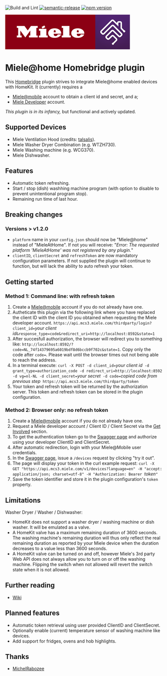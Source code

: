 ![Build and Lint](https://github.com/QuickSander/homebridge-mieleathome/workflows/Build%20and%20Lint/badge.svg)
[![semantic-release](https://img.shields.io/badge/%20%20%F0%9F%93%A6%F0%9F%9A%80-semantic--release-e10079.svg)](https://github.com/semantic-release/semantic-release)
[![npm version](https://badge.fury.io/js/homebridge-mieleathome.svg)](https://badge.fury.io/js/homebridge-mieleathome)

![Miele + Homebridge](./homebridge-ui/public/miele-homebridge.png "Miele + Homebridge")


# Miele@home Homebridge plugin

This [Homebridge](https://homebridge.io) plugin strives to integrate Miele@home enabled devices with HomeKit.
It (currently) requires a
+ [Miele@mobile](http://www.miele.com) account to obtain a client id and secret, and a;
+ [Miele Developer](http://www.miele.com/developer) account.

_This plugin is in its infancy,_ but functional and actively updated.

## Supported Devices
- Miele Ventilation Hood (credits: [talsalis](https://github.com/talsalis/homebridge-miele-hood)).
- Miele Washer Dryer Combination (e.g. WTZH730). 
- Miele Washing machine (e.g. WCG370).
- Miele Dishwasher.

## Features
- Automatic token refreshing.
- Start / stop (dish) washhing machine program (with option to disable to prevent unintentional program stop).
- Remaining run time of last hour.

## Breaking changes
### Versions > v1.2.0
- `platform` name in your `config.json` should now be "Miele@home" instead of "MieleAtHome". If not you will receive: "_Error: The requested platform 'MieleAtHome' was not registered by any plugin._"
- `clientID`, `clientSecret` and `refreshToken` are now mandatory configuration parameters. If not supplied the plugin will continue to 
  function, but will lack the ability to auto refresh your token.

## Getting started

### Method 1: Command line: with refresh token
1. Create a [Miele@mobile](http://www.miele.com) account if you do not already have one.
2. Autheticate this plugin via the following link where you have replaced the client ID with the client ID you obtained when requesting the Miele developer account. `https://api.mcs3.miele.com/thirdparty/login?client_id=`_your client id_`&response_type=code&redirect_uri=http://localhost:8592&state=1`
3. After succesfull authorization, the browser will redirect you to something like: `http://localhost:8592/?code=NL_74f14379695a6019bdf8d6bccb9f702c&state=1`. Copy only the code after `code=`. Please wait until the browser times out not being able to reach the address.
4. In a terminal execute: `curl -X POST -d client_id=`_your client id_` -d grant_type=authorization_code -d redirect_uri=http://localhost:8592 -d vg=nl-NL -d client_secret=`_your secret_` -d code=`_copied code from previous step_` https://api.mcs3.miele.com/thirdparty/token`
5. Your token and refresh token will be returned by the authorization server. This token and refresh token can be stored in the plugin configuration.

### Method 2: Browser only: no refresh token
1. Create a [Miele@mobile](http://www.miele.com) account if you do not already have one.
1. Request a Miele developer account / Client ID / Client Secret via the [Get Involved](https://www.miele.com/f/com/en/register_api.aspx) section.
2. To get the authentication token go to the [Swagger page](https://www.miele.com/developer/swagger-ui/swagger.html) and authorize using your developer ClientID and ClientSecret.
3. After automatic redirection, login with your Miele@Mobile user credentials.
4. In the [Swagger page](https://www.miele.com/developer/swagger-ui/swagger.html), issue a `/devices` request by clicking "try it out".
5. The page will display your token in the curl example request: `curl -X GET "https://api.mcs3.miele.com/v1/devices?language=en" -H "accept: application/json; charset=utf-8" -H "Authorization: Bearer `_token_`"`
6. Save the token identifier and store it in the plugin configuration's `token` property.

## Limitations

Washer Dryer / Washer / Dishwasher:
- HomeKit does not support a washer dryer / washing machine or dish washer. It will be emulated as a valve.
- A HomeKit valve has a maximum remaining duration of 3600 seconds. The washing machine's remaining duration will thus only reflect the real
  remaining duration as reported by your Miele device when the duration decreases to a value less than 3600 seconds.
- A HomeKit valve can be turned on and off, however Miele's 3rd party Web API does not always allow you to turn on or off the washing 
  machine. Flipping the switch when not allowed will revert the switch state when it is not allowed.

## Further reading
- [Wiki](./wiki/)

## Planned features
- Automatic token retrieval using user provided ClientID and ClientSecret.
- Optionally enable (current) temperature sensor of washing machine like devices.
- Add support for fridges, ovens and hob highlights.

## Thanks
- [MichelRabozee](https://github.com/MichelRabozee)

